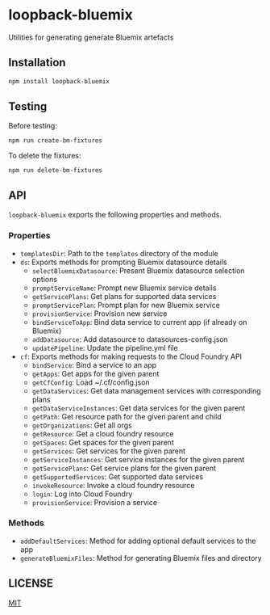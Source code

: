 # loopback-bluemix

Utilities for generating generate Bluemix artefacts

## Installation

```sh
npm install loopback-bluemix
```

## Testing

Before testing:

```
npm run create-bm-fixtures
```

To delete the fixtures:

```
npm run delete-bm-fixtures
```

## API

`loopback-bluemix` exports the following properties and methods.

### Properties

- `templatesDir`: Path to the `templates` directory of the module
- `ds`: Exports methods for prompting Bluemix datasource details
  - `selectBluemixDatasource`: Present Bluemix datasource selection options
  - `promptServiceName`: Prompt new Bluemix service details
  - `getServicePlans`: Get plans for supported data services
  - `promptServicePlan`: Prompt plan for new Bluemix service
  - `provisionService`: Provision new service
  - `bindServiceToApp`: Bind data service to current app (if already on Bluemix)
  - `addDatasource`: Add datasource to datasources-config.json
  - `updatePipeline`: Update the pipeline.yml file
- `cf`: Exports methods for making requests to the Cloud Foundry API
  - `bindService`: Bind a service to an app
  - `getApps`: Get apps for the given parent
  - `getCfConfig`: Load ~/.cf/config.json
  - `getDataServices`: Get data management services with corresponding plans
  - `getDataServiceInstances`: Get data services for the given parent
  - `getPath`: Get resource path for the given parent and child
  - `getOrganizations`: Get all orgs
  - `getResource`: Get a cloud foundry resource
  - `getSpaces`: Get spaces for the given parent
  - `getServices`: Get services for the given parent
  - `getServiceInstances`: Get service instances for the given parent
  - `getServicePlans`: Get service plans for the given parent
  - `getSupportedServices`: Get supported data services
  - `invokeResource`: Invoke a cloud foundry resource
  - `login`: Log into Cloud Foundry
  - `provisionService`: Provision a service

### Methods

- `addDefaultServices`: Method for adding optional default services to the app
- `generateBluemixFiles`: Method for generating Bluemix files and directory

## LICENSE

[MIT](LICENSE)
